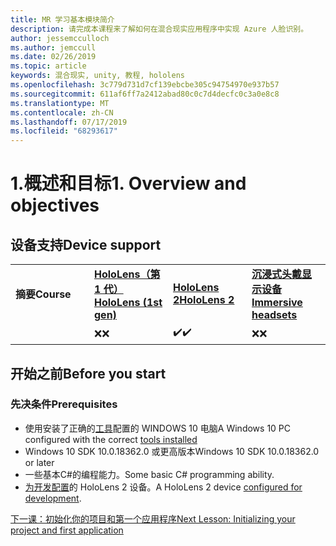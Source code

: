 ```yaml
---
title: MR 学习基本模块简介
description: 请完成本课程来了解如何在混合现实应用程序中实现 Azure 人脸识别。
author: jessemcculloch
ms.author: jemccull
ms.date: 02/26/2019
ms.topic: article
keywords: 混合现实, unity, 教程, hololens
ms.openlocfilehash: 3c779d731d7cf139ebcbe305c94754970e937b57
ms.sourcegitcommit: 611af6ff7a2412abad80c0c7d4decfc0c3a0e8c8
ms.translationtype: MT
ms.contentlocale: zh-CN
ms.lasthandoff: 07/17/2019
ms.locfileid: "68293617"
---
```

# <a name="1-overview-and-objectives"></a><span data-ttu-id="60119-104">1.概述和目标</span><span class="sxs-lookup"><span data-stu-id="60119-104">1. Overview and objectives</span></span>

## <a name="device-support"></a><span data-ttu-id="60119-105">设备支持</span><span class="sxs-lookup"><span data-stu-id="60119-105">Device support</span></span>

<table>
    <colgroup>
    <col width="25%" />
    <col width="25%" />
    <col width="25%" />
    <col width="25%" />
    </colgroup>
    <tr>
        <td><span data-ttu-id="60119-106"><strong>摘要</strong></span><span class="sxs-lookup"><span data-stu-id="60119-106"><strong>Course</strong></span></span></td>
        <td><span data-ttu-id="60119-107"><a href="hololens-hardware-details.md"><strong>HoloLens（第 1 代）</strong></a></span><span class="sxs-lookup"><span data-stu-id="60119-107"><a href="hololens-hardware-details.md"><strong>HoloLens (1st gen)</strong></a></span></span></td>
        <td><span data-ttu-id="60119-108"><a href="https://www.microsoft.com/en-us/hololens/hardware"><strong>HoloLens 2</strong></a></span><span class="sxs-lookup"><span data-stu-id="60119-108"><a href="https://www.microsoft.com/en-us/hololens/hardware"><strong>HoloLens 2</strong></a></span></span></td>
        <td><span data-ttu-id="60119-109"><a href="immersive-headset-hardware-details.md"><strong>沉浸式头戴显示设备</strong></a></span><span class="sxs-lookup"><span data-stu-id="60119-109"><a href="immersive-headset-hardware-details.md"><strong>Immersive headsets</strong></a></span></span></td>
    </tr>
     <tr>
        <td></td>
        <td><span data-ttu-id="60119-110">❌</span><span class="sxs-lookup"><span data-stu-id="60119-110">❌</span></span></td>
        <td><span data-ttu-id="60119-111">✔️</span><span class="sxs-lookup"><span data-stu-id="60119-111">✔️</span></span></td>
        <td><span data-ttu-id="60119-112">❌</span><span class="sxs-lookup"><span data-stu-id="60119-112">❌</span></span></td>
    </tr>
</table>

## <a name="before-you-start"></a><span data-ttu-id="60119-113">开始之前</span><span class="sxs-lookup"><span data-stu-id="60119-113">Before you start</span></span>

### <a name="prerequisites"></a><span data-ttu-id="60119-114">先决条件</span><span class="sxs-lookup"><span data-stu-id="60119-114">Prerequisites</span></span>

* <span data-ttu-id="60119-115">使用安装了正确的[工具](install-the-tools.md)配置的 WINDOWS 10 电脑</span><span class="sxs-lookup"><span data-stu-id="60119-115">A Windows 10 PC configured with the correct [tools installed](install-the-tools.md)</span></span>
* <span data-ttu-id="60119-116">Windows 10 SDK 10.0.18362.0 或更高版本</span><span class="sxs-lookup"><span data-stu-id="60119-116">Windows 10 SDK 10.0.18362.0 or later</span></span>
* <span data-ttu-id="60119-117">一些基本C#的编程能力。</span><span class="sxs-lookup"><span data-stu-id="60119-117">Some basic C# programming ability.</span></span>
* <span data-ttu-id="60119-118">[为开发配置](using-visual-studio.md#enabling-developer-mode)的 HoloLens 2 设备。</span><span class="sxs-lookup"><span data-stu-id="60119-118">A HoloLens 2 device [configured for development](using-visual-studio.md#enabling-developer-mode).</span></span>

[<span data-ttu-id="60119-119">下一课：初始化你的项目和第一个应用程序</span><span class="sxs-lookup"><span data-stu-id="60119-119">Next Lesson: Initializing your project and first application</span></span>](mrlearning-base-ch1.md)